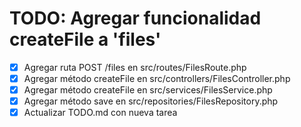 # TODO: Agregar funcionalidad createFile a 'files'

- [x] Agregar ruta POST /files en src/routes/FilesRoute.php
- [x] Agregar método createFile en src/controllers/FilesController.php
- [x] Agregar método createFile en src/services/FilesService.php
- [x] Agregar método save en src/repositories/FilesRepository.php
- [x] Actualizar TODO.md con nueva tarea
